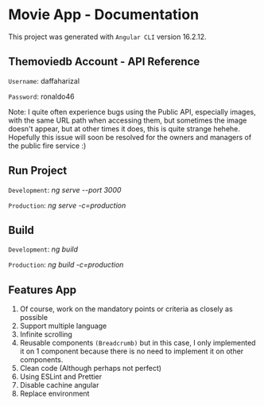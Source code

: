 # Movie App - Documentation

This project was generated with `Angular CLI` version 16.2.12.

## Themoviedb Account - API Reference

`Username`: daffaharizal

`Password`: ronaldo46

Note: I quite often experience bugs using the Public API, especially images, with the same URL path when accessing them, but sometimes the image doesn't appear, but at other times it does, this is quite strange hehehe. Hopefully this issue will soon be resolved for the owners and managers of the public fire service :)

## Run Project

`Development`: _ng serve --port 3000_

`Production`: _ng serve -c=production_

## Build

`Development`: _ng build_

`Production`: _ng build -c=production_

## Features App

1. Of course, work on the mandatory points or criteria as closely as possible
2. Support multiple language
3. Infinite scrolling
4. Reusable components `(Breadcrumb)` but in this case, I only implemented it on 1 component because there is no need to implement it on other components.
5. Clean code (Although perhaps not perfect)
6. Using ESLint and Prettier
7. Disable cachine angular
8. Replace environment

